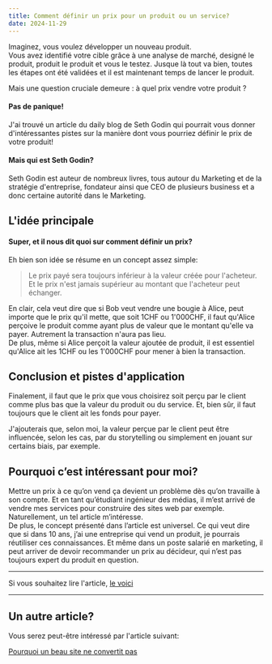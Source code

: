 ```yaml
---
title: Comment définir un prix pour un produit ou un service?
date: 2024-11-29
---
```


Imaginez, vous voulez développer un nouveau produit. 
<br> Vous avez identifié votre cible grâce à une analyse de marché, designé le produit, produit le produit et vous le testez. Jusque là tout va bien, toutes les étapes ont été validées et il est maintenant temps de lancer le produit.
<p> Mais une question cruciale demeure : à quel prix vendre votre produit ?</p> 

#### Pas de panique!

J'ai trouvé un article du daily blog de Seth Godin qui pourrait vous donner d'intéressantes pistes sur la manière dont vous pourriez définir le prix de votre produit!

#### Mais qui est Seth Godin?

Seth Godin est auteur de nombreux livres, tous autour du Marketing et de la stratégie d'entreprise, fondateur ainsi que CEO de plusieurs business et a donc certaine autorité dans le Marketing.

## L'idée principale

#### Super, et il nous dit quoi sur comment définir un prix?
Eh bien son idée se résume en un concept assez simple:

<blockquote>
<p>Le prix payé sera toujours inférieur à la valeur créée pour l'acheteur. Et le prix n'est jamais supérieur au montant que l'acheteur peut échanger.</p>
</blockquote>

<p>En clair, cela veut dire que si Bob veut vendre une bougie à Alice, peut importe que le prix qu'il mette, que soit 1CHF ou 1'000CHF, il faut qu'Alice perçoive le produit comme ayant plus de valeur que le montant qu'elle va payer. Autrement la transaction n'aura pas lieu.
<br>De plus, même si Alice perçoit la valeur ajoutée de produit, il est essentiel qu'Alice ait les 1CHF ou les 1'000CHF pour mener à bien la transaction.</p>

## Conclusion et pistes d'application
Finalement, il faut que le prix que vous choisirez soit perçu par le client comme plus bas que la valeur du produit ou du service. Et, bien sûr, il faut toujours que le client ait les fonds pour payer.
</p> J'ajouterais que, selon moi, la valeur perçue par le client peut être influencée, selon les cas, par du storytelling ou simplement en jouant sur certains biais, par exemple.

## Pourquoi c’est intéressant pour moi?

Mettre un prix à ce qu’on vend ça devient un problème dès qu’on travaille à son compte. Et en tant qu’étudiant ingénieur des médias, il m’est arrivé de vendre mes services pour construire des sites web par exemple. Naturellement, un tel article m’intéresse.
<br>
De plus, le concept présenté dans l’article est universel. Ce qui veut dire que si dans 10 ans, j’ai une entreprise qui vend un produit, je pourrais réutiliser ces connaissances. Et même dans un poste salarié en marketing, il peut arriver de devoir recommander un prix au décideur, qui n’est pas toujours expert du produit en question.


<hr>
Si vous souhaitez lire l'article,
<a href="https://seths.blog/2024/11/understanding-pricing/" target="_blank">le voici</a>
<hr>

## Un autre article?

Vous serez peut-être intéressé par l'article suivant:

[Pourquoi un beau site ne convertit pas](/articles/conversion-site-web)
